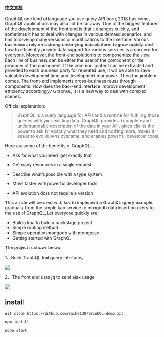 
#### [中文文档](./README-cn.md)


GraphQL one kind of language you use query API born, 2018 has come, GraphQL applications may also not be far away. One of the biggest features of the development of the front-end is that it changes quickly, and sometimes it has to deal with changes in various demand scenarios, and has to develop many versions or modifications to the interface. Various businesses rely on a strong underlying data platform to grow rapidly, and how to efficiently provide data support for various services is a concern for everyone. Moreover, the front-end solution is to componentize the view. Each line of business can be either the user of the component or the producer of the component. If the common content can be extracted and provided to each business party for repeated use, it will be able to Save valuable development time and development manpower. Then the problem comes. The front-end implements cross-business reuse through components. How does the back-end interface improve development efficiency accordingly? GraphQL, it is a new way to deal with complex scenes.

Official explanation:

>GraphQL is a query language for APIs and a runtime for fulfilling those queries with your existing data. GraphQL provides a complete and understandable description of the data in your API, gives clients the power to ask for exactly what they need and nothing more, makes it easier to evolve APIs over time, and enables powerful developer tools.

Here are some of the benefits of GraphQL:

* Ask for what you need, get exactly that

* Get many resources in a single request

* Describe what’s possible with a type system

* Move faster with powerful developer tools

* API evolution does not require a version


This article will be used with koa to implement a GraphQL query example, gradually from the simple kao service to mongodb data insertion query to the use of GraphQL,
Let everyone quickly see:

* Build a koa to build a backstage project
* Simple routing method
* Simple operation mongodb with mongoose
* Getting started with GraphQL

The project is shown below

1、Build GraphQL tool query interface。

![](https://user-gold-cdn.xitu.io/2018/1/2/160b58e712e0db1a?w=1173&h=855&f=gif&s=1376761)

2、The front end uses jq to send ajax usage


![](https://user-gold-cdn.xitu.io/2018/1/2/160b5927554c21cc?w=962&h=716&f=gif&s=2278918)


## install 

````
git clone https://github.com/naihe138/GraphQL-demo.git

npm install 

node start

````
